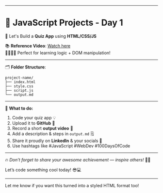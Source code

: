 
---

# 🎯 **JavaScript Projects - Day 1**  

🚀 Let's Build a **Quiz App** using **HTML/CSS/JS**  

📚 **Reference Video**: [Watch here](https://youtu.be/PBcqGxrr9g8?si=YStNNrOksCqJvmFa)  
👨‍💻👩‍💻 Perfect for learning logic + DOM manipulation!

---

🗂️ **Folder Structure**:
```
project-name/
├── index.html
├── style.css
├── script.js
└── output.md
```

---

📝 **What to do:**

1. Code your quiz app 💡  
2. Upload it to **GitHub** 🔗  
3. Record a short **output video** 🎥  
4. Add a description & steps in `output.md` 🗒️  
5. Share it proudly on **LinkedIn** & your socials 💬  
6. Use hashtags like #JavaScript #WebDev #100DaysOfCode

---

🔥 *Don’t forget to share your awesome achievement — inspire others!* 💪✨  

Let’s code something cool today! 😎💻

---

Let me know if you want this turned into a styled HTML format too!
